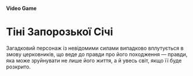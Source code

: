 
#### Video Game

# Тіні Запорозької Січі

Загадковий персонаж із невідомими силами випадково вплутується в змову церковників, що веде до правди про його походження — правди, яка може зруйнувати не лише його життя, а й увесь світ, якщо її буде розкрито.

